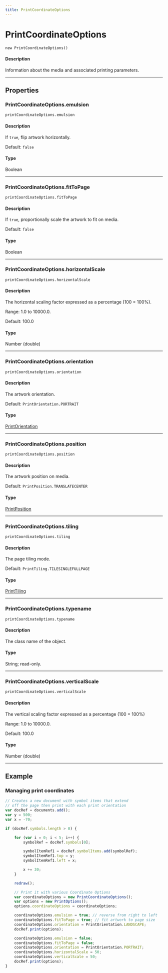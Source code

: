 ```yaml
---
title: PrintCoordinateOptions
---
```

# PrintCoordinateOptions

`new PrintCoordinateOptions()`

#### Description

Information about the media and associated printing parameters.

---

## Properties

### PrintCoordinateOptions.emulsion

`printCoordinateOptions.emulsion`

#### Description

If `true`, flip artwork horizontally.

Default: `false`

#### Type

Boolean

---

### PrintCoordinateOptions.fitToPage

`printCoordinateOptions.fitToPage`

#### Description

If `true`, proportionally scale the artwork to fit on media.

Default: `false`

#### Type

Boolean

---

### PrintCoordinateOptions.horizontalScale

`printCoordinateOptions.horizontalScale`

#### Description

The horizontal scaling factor expressed as a percentage (100 = 100%).

Range: 1.0 to 10000.0.

Default: 100.0

#### Type

Number (double)

---

### PrintCoordinateOptions.orientation

`printCoordinateOptions.orientation`

#### Description

The artwork orientation.

Default: `PrintOrientation.PORTRAIT`

#### Type

[PrintOrientation](../scripting-constants#printorientation)

---

### PrintCoordinateOptions.position

`printCoordinateOptions.position`

#### Description

The artwork position on media.

Default: `PrintPosition.TRANSLATECENTER`

#### Type

[PrintPosition](../scripting-constants#printposition)

---

### PrintCoordinateOptions.tiling

`printCoordinateOptions.tiling`

#### Description

The page tiling mode.

Default: `PrintTiling.TILESINGLEFULLPAGE`

#### Type

[PrintTiling](../scripting-constants#printtiling)

---

### PrintCoordinateOptions.typename

`printCoordinateOptions.typename`

#### Description

The class name of the object.

#### Type

String; read-only.

---

### PrintCoordinateOptions.verticalScale

`printCoordinateOptions.verticalScale`

#### Description

The vertical scaling factor expressed as a percentage (100 = 100%)

Range: 1.0 to 10000.0.

Default: 100.0

#### Type

Number (double)

---

## Example

### Managing print coordinates

```javascript
// Creates a new document with symbol items that extend
// off the page then print with each print orientation
var docRef = documents.add();
var y = 500;
var x = -70;

if (docRef.symbols.length > 0) {

    for (var i = 0; i < 5; i++) {
        symbolRef = docRef.symbols[0];

        symbolItemRef1 = docRef.symbolItems.add(symbolRef);
        symbolItemRef1.top = y;
        symbolItemRef1.left = x;

        x += 30;
    }

    redraw();

    // Print it with various Coordinate Options
    var coordinateOptions = new PrintCoordinateOptions();
    var options = new PrintOptions();
    options.coordinateOptions = coordinateOptions;

    coordinateOptions.emulsion = true; // reverse from right to left
    coordinateOptions.fitToPage = true; // fit artwork to page size
    coordinateOptions.orientation = PrintOrientation.LANDSCAPE;
    docRef.print(options);

    coordinateOptions.emulsion = false;
    coordinateOptions.fitToPage = false;
    coordinateOptions.orientation = PrintOrientation.PORTRAIT;
    coordinateOptions.horizontalScale = 50;
    coordinateOptions.verticalScale = 50;
    docRef.print(options);
}
```
